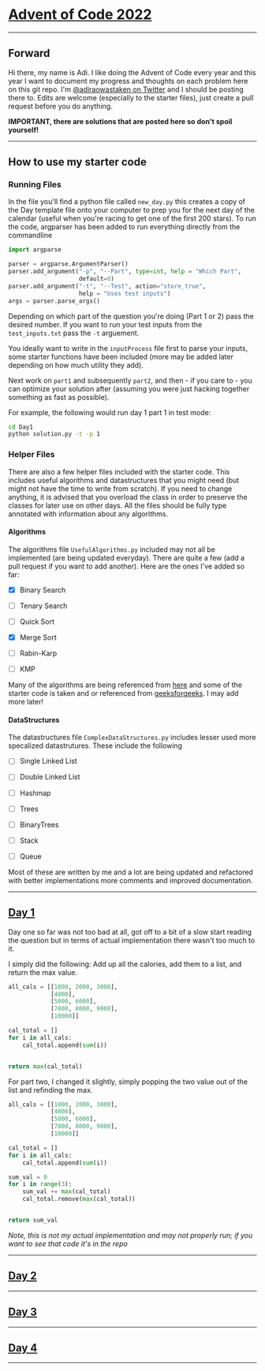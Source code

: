 # [Advent of Code 2022](https://adventofcode.com/2022/)

---

## Forward

Hi there, my name is Adi. I like doing the Advent of Code every year and this year I want to document my progress and thoughts on each problem here on this git repo. I'm [@adiraowastaken on Twitter](https://twitter.com/adiraowastaken) and I should be posting there to. Edits are welcome (especially to the starter files), just create a pull request before you do anything.



**IMPORTANT, there are solutions that are posted here so don't spoil yourself!**



----

## How to use my starter code

### Running Files

In the file you'll find a python file called `new_day.py` this creates a copy of the Day template file onto your computer to prep you for the next day of the calendar (useful when you're racing to get one of the first 200 stars). To run the code, argparser has been added to run everything directly from the commandline

```python
import argparse

parser = argparse.ArgumentParser()
parser.add_argument("-p", "--Part", type=int, help = "Which Part", 
                    default=0)
parser.add_argument("-t", "--Test", action="store_true", 
                    help = "Uses test inputs")
args = parser.parse_args()
```

Depending on which part of the question you're doing (Part 1 or 2) pass the desired number. If you want to run your test inputs from the `test_inputs.txt` pass the `-t` arguement. 

You ideally want to write in the `inputProcess` file first to parse your inputs, some starter functions have been included (more may be added later depending on how much utility they add).

Next work on `part1` and subsequently `part2`, and then - if you care to - you can optimize your solution after (assuming you were just hacking together something as fast as possible). 

For example, the following would run day 1 part 1 in test mode:

```bash
cd Day1
python solution.py -t -p 1
```

### Helper Files

There are also a few helper files included with the starter code. This includes useful algorithms and datastructures that you might need (but might not have the time to write from scratch). If you need to change anything, it is advised that you overload the class in order to preserve the classes for later use on other days. All the files should be fully type annotated with information about any algorithms.

#### Algorithms

The algorithms file `UsefulAlgorithms.py` included may not all be implemented (are being updated everyday). There are quite a few (add a pull request if you want to add another). Here are the ones I've added so far:

- [x] Binary Search

- [ ] Tenary Search

- [ ] Quick Sort

- [x] Merge Sort

- [ ] Rabin-Karp

- [ ] KMP

Many of the algorithms are being referenced from [here](https://codeofgeeks.com/important-algorithms-for-competitive-programming) and some of the starter code is taken and or referenced from [geeksforgeeks](https://www.geeksforgeeks.org/top-algorithms-and-data-structures-for-competitive-programming/). I may add more later!

#### DataStructures

The datastructures file `ComplexDataStructures.py` includes lesser used more specalized datastrutures. These include the following

- [ ] Single Linked List

- [ ] Double Linked List

- [ ] Hashmap

- [ ] Trees

- [ ] BinaryTrees

- [ ] Stack

- [ ] Queue

Most of these are written by me and a lot are being updated and refactored with better implementations more comments and improved documentation.

---

## [Day 1](https://adventofcode.com/2022/day/1)

Day one so far was not too bad at all, got off to a bit of a slow start reading the question but in terms of actual implementation there wasn't too much to it. 

I simply did the following: Add up all the calories, add them to a list, and return the max value.

```python
all_cals = [[1000, 2000, 3000], 
            [4000], 
            [5000, 6000], 
            [7000, 8000, 9000], 
            [10000]]

cal_total = []
for i in all_cals:
    cal_total.append(sum(i))


return max(cal_total)
```

For part two, I changed it slightly, simply popping the two value out of the list and refinding the max.

```python
all_cals = [[1000, 2000, 3000], 
            [4000], 
            [5000, 6000], 
            [7000, 8000, 9000], 
            [10000]]

cal_total = []
for i in all_cals:
    cal_total.append(sum(i))

sum_val = 0
for i in range(3):
    sum_val += max(cal_total)
    cal_total.remove(max(cal_total))


return sum_val
```

*Note, this is not my actual implementation and may not properly run; if you want to see that code it's in the repo*

---

## [Day 2](https://adventofcode.com/2022/day/2)

---

## [Day 3](https://adventofcode.com/2022/day/3)

---

## [Day 4](https://adventofcode.com/2022/day/4)

---
